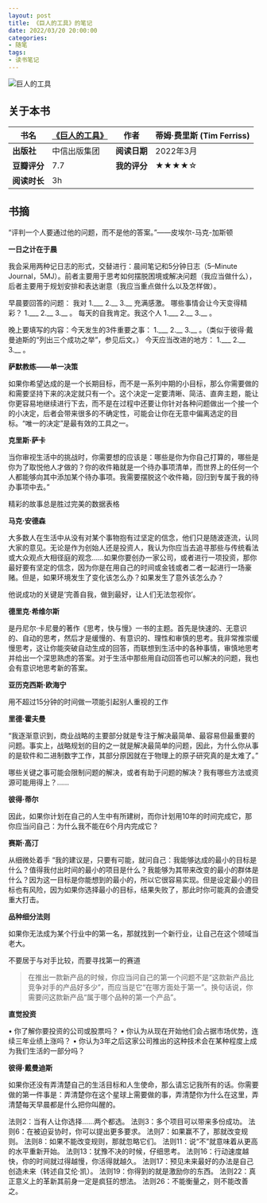 ```yaml
---
layout: post
title: 《巨人的工具》的笔记
date: 2022/03/20 20:00:00
categories:
- 随笔
tags:
- 读书笔记
---
```


![巨人的工具](https://pics.naaln.com/blog/2022-04-05-fc0df4.jpg-basicBlog)



## 关于本书



| **书名**     | [《巨人的工具》](https://book.douban.com/subject/30400712/) | **作者**     | 蒂姆·费里斯 (Tim Ferriss) |
| ------------ | ----------------------------------------------------------- | ------------ | ------------------------- |
| **出版社**   | 中信出版集团                                                | **阅读日期** | 2022年3月                 |
| **豆瓣评分** | 7.7                                                         | **我的评分** | ★★★★☆                     |
| **阅读时长** | 3h                                                          |              |                           |

## 书摘

“评判一个人要通过他的问题，而不是他的答案。”——皮埃尔-马克-加斯顿



**一日之计在于晨**

我会采用两种记日志的形式，交替进行：晨间笔记和5分钟日志（5–Minute Journal，5MJ）。前者主要用于思考如何摆脱困境或解决问题（我应当做什么），后者主要用于规划安排和表达谢意（我应当重点做什么以及怎样做）。

早晨要回答的问题：
我对 1.\_\__ 2.\_\_ 3.\_\_ 充满感激。
哪些事情会让今天变得精彩？ 1.\_\__ 2.\_\_ 3.\_\_ 。
每天的自我肯定。我这个人 1.\_\__ 2.\_\_ 3.\_\_ 。

晚上要填写的内容：今天发生的3件重要之事： 1.\_\__ 2.\_\_ 3.\_\_ 。（类似于彼得·戴曼迪斯的“列出三个成功之举”，参见后文。）
今天应当改进的地方： 1.\_\__ 2.\_\_ 3.\_\_ 。



**萨默教练——单一决策**

如果你希望达成的是一个长期目标，而不是一系列中期的小目标，那么你需要做的和需要坚持下来的决定就只有一个。这个决定一定要清晰、简洁、直奔主题，能让你更容易地继续进行下去，而不是在过程中还要让你针对各种问题做出一个接一个的小决定，后者会带来很多的不确定性，可能会让你在无意中偏离选定的目标。“唯一的决定”是最有效的工具之一。



**克里斯·萨卡**

当你审视生活中的挑战时，你需要想的应该是：哪些是你为你自己打算的，哪些是你为了取悦他人才做的？你的收件箱就是一个待办事项清单，而世界上的任何一个人都能够向其中添加某个待办事项。我需要摆脱这个收件箱，回归到专属于我的待办事项中去。”

精彩的故事总是胜过完美的数据表格



**马克·安德森**

大多数人在生活中从没有对某个事物抱有过坚定的信念，他们只是随波逐流，认同大家的意见。无论是作为创始人还是投资人，我认为你应当去追寻那些与传统看法或大众观点大相径庭的观念……如果你要创办一家公司，或者进行一项投资，那你最好要有坚定的信念，因为你是在用自己的时间或金钱或者二者一起进行一场豪赌。但是，如果环境发生了变化该怎么办？如果发生了意外该怎么办？

他说成功的关键是‘完善自我，做到最好，让人们无法忽视你’。



**德里克·希维尔斯**

是丹尼尔·卡尼曼的著作《思考，快与慢》一书的主题。首先是快速的、无意识的、自动的思考，然后才是缓慢的、有意识的、理性和审慎的思考。我非常推崇缓慢思考，这让你能突破自动生成的回答，而联想到生活中的各种事情，审慎地思考并给出一个深思熟虑的答案。对于生活中那些用自动回答也可以解决的问题，我也会有意识地思考新的答案。



**亚历克西斯·欧海宁**

用不超过15分钟的时间做一项能引起别人重视的工作



**里德·霍夫曼**

“我逐渐意识到，商业战略的主要部分就是专注于解决最简单、最容易但最重要的问题。事实上，战略规划的目的之一就是解决最简单的问题，因此，为什么你从事的是软件和二进制数字工作，其部分原因就在于物理上的原子研究真的是太难了。”

哪些关键之事可能会限制问题的解决，或者有助于问题的解决？我有哪些方法或资源可能用得上？……



**彼得·蒂尔**

因此，如果你计划在自己的人生中有所建树，而你计划用10年的时间完成它，那你应当问自己：为什么我不能在6个月内完成它？



**赛斯·高汀**

从细微处着手
“我的建议是，只要有可能，就问自己：我能够达成的最小的目标是什么？值得我付出时间的最小的项目是什么？我能够为其带来改变的最小的群体是什么？因为这一目标是你能想到的最小的，所以它很容易实现。但是设定最小的目标也有风险，因为如果你选择最小的目标，结果失败了，那此时你可能真的会遭受重大打击。



**品种细分法则**

如果你无法成为某个行业中的第一名，那就找到一个新行业，让自己在这个领域当老大。

不要居于与对手比较，而要寻找第一的赛道

> 在推出一款新产品的时候，你应当问自己的第一个问题不是“这款新产品比竞争对手的产品好多少”，而应当是它“在哪方面处于第一”。换句话说，你需要问这款新产品“属于哪个品种的第一个产品”。



**直觉投资**

• 你了解你要投资的公司或股票吗？
• 你认为从现在开始他们会占据市场优势，连续三年业绩上涨吗？
• 你认为3年之后这家公司推出的这种技术会在某种程度上成为我们生活的一部分吗？



**彼得·戴曼迪斯**

 如果你还没有弄清楚自己的生活目标和人生使命，那么请忘记我所有的话。你需要做的第一件事是：弄清楚你在这个星球上需要做的事，弄清楚你为什么在这里，弄清楚每天早晨都是什么把你叫醒的。



法则2：当有人让你选择……两个都选。
法则3：多个项目可以带来多份成功。
法则6：在被迫妥协时，你可以提出更多要求。
法则7：如果赢不了，那就改变规则。
法则8：如果不能改变规则，那就忽略它们。
法则11：说“不”就意味着从更高的水平重新开始。
法则13：犹豫不决的时候，仔细思考。
法则16：行动速度越快，你的时间就过得越慢，你活得就越久。
法则17：预见未来最好的办法是自己创造未来（转述自艾伦·凯）。
法则19：你得到的就是激励你的东西。
法则22：真正意义上的革新其前身一定是疯狂的想法。
法则26：不能衡量之，则不能改善之。